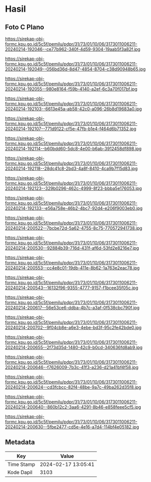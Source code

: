 # Hasil

## Foto C Plano

https://sirekap-obj-formc.kpu.go.id/5c5f/pemilu/pdpr/31/73/01/10/06/3173011006211-20240214-192046--ce77b962-340f-4d59-9304-19aab5f3a82f.jpg

https://sirekap-obj-formc.kpu.go.id/5c5f/pemilu/pdpr/31/73/01/10/06/3173011006211-20240214-192049--056bd36d-8d47-4854-8704-c38d90948b65.jpg

https://sirekap-obj-formc.kpu.go.id/5c5f/pemilu/pdpr/31/73/01/10/06/3173011006211-20240214-192055--980e8164-f59b-4140-a2ef-6c3a70f017bf.jpg

https://sirekap-obj-formc.kpu.go.id/5c5f/pemilu/pdpr/31/73/01/10/06/3173011006211-20240214-192103--6613e45a-ab58-42c0-a096-26b8d19683a0.jpg

https://sirekap-obj-formc.kpu.go.id/5c5f/pemilu/pdpr/31/73/01/10/06/3173011006211-20240214-192107--771d9122-cf5e-47fb-b1e4-f464d6b71352.jpg

https://sirekap-obj-formc.kpu.go.id/5c5f/pemilu/pdpr/31/73/01/10/06/3173011006211-20240214-192114--b60bdd60-5dc8-4e00-b6ab-3912458df898.jpg

https://sirekap-obj-formc.kpu.go.id/5c5f/pemilu/pdpr/31/73/01/10/06/3173011006211-20240214-192118--28dc41c8-2bd3-4a8f-8410-4ca9b7f15d83.jpg

https://sirekap-obj-formc.kpu.go.id/5c5f/pemilu/pdpr/31/73/01/10/06/3173011006211-20240214-192123--329b0296-462c-4999-8f23-bbba5e176053.jpg

https://sirekap-obj-formc.kpu.go.id/5c5f/pemilu/pdpr/31/73/01/10/06/3173011006211-20240214-192133--e56a758e-46b2-4bc7-92d4-e206f9003eb0.jpg

https://sirekap-obj-formc.kpu.go.id/5c5f/pemilu/pdpr/31/73/01/10/06/3173011006211-20240214-200522--7bcbe72d-5a62-4755-8c75-770572941738.jpg

https://sirekap-obj-formc.kpu.go.id/5c5f/pemilu/pdpr/31/73/01/10/06/3173011006211-20240214-200530--92884b39-716d-431f-af6d-53fd2e8216e7.jpg

https://sirekap-obj-formc.kpu.go.id/5c5f/pemilu/pdpr/31/73/01/10/06/3173011006211-20240214-200553--cc4e8c01-19db-411e-8b62-1a763e2eac78.jpg

https://sirekap-obj-formc.kpu.go.id/5c5f/pemilu/pdpr/31/73/01/10/06/3173011006211-20240214-200543--16132f96-9355-4777-9157-f1bcee35f05c.jpg

https://sirekap-obj-formc.kpu.go.id/5c5f/pemilu/pdpr/31/73/01/10/06/3173011006211-20240214-200617--56e53ce6-ddba-4b7c-a3af-0f538cbc790f.jpg

https://sirekap-obj-formc.kpu.go.id/5c5f/pemilu/pdpr/31/73/01/10/06/3173011006211-20240214-200702--9f04cb8e-a6e3-4ebe-bd3f-95c2fe42bde0.jpg

https://sirekap-obj-formc.kpu.go.id/5c5f/pemilu/pdpr/31/73/01/10/06/3173011006211-20240214-200655--2f73d35d-1480-42c9-b0cd-340636fd8ab9.jpg

https://sirekap-obj-formc.kpu.go.id/5c5f/pemilu/pdpr/31/73/01/10/06/3173011006211-20240214-200646--f7626009-7b3c-41f3-a236-d21a41bf4f58.jpg

https://sirekap-obj-formc.kpu.go.id/5c5f/pemilu/pdpr/31/73/01/10/06/3173011006211-20240214-200624--cd3fcbcc-82f4-48be-9a7c-49ba262d35f8.jpg

https://sirekap-obj-formc.kpu.go.id/5c5f/pemilu/pdpr/31/73/01/10/06/3173011006211-20240214-200640--860b12c2-3aa6-4291-8b46-e858feee5cf5.jpg

https://sirekap-obj-formc.kpu.go.id/5c5f/pemilu/pdpr/31/73/01/10/06/3173011006211-20240214-200630--5fbe2477-cd5e-4e16-a7d4-114bf4e05182.jpg


## Metadata

| Key        | Value               |
| ---------- | ------------------- |
| Time Stamp | 2024-02-17 13:05:41 |
| Kode Dapil | 3103                |



